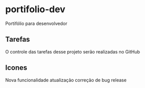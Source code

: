 # portifolio-dev
Portifólio para desenvolvedor

## Tarefas

O controle das tarefas desse projeto serão realizadas no GitHub

## Icones

Nova funcionalidade
atualização
correção de bug
release
